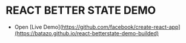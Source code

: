 # REACT BETTER STATE DEMO

- Open [Live Demo](https://github.com/facebook/create-react-app](https://batazo.github.io/react-betterstate-demo-builded)
